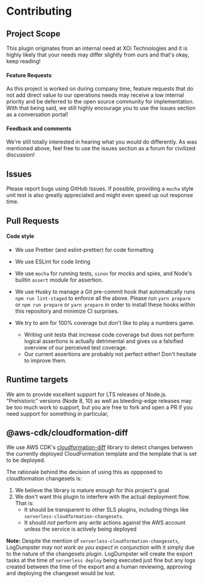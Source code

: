 # Contributing

## Project Scope

This plugin originates from an internal need at XOi Technologies and it is highly likely that your needs
may differ slightly from ours and that's okay, keep reading!

#### Feature Requests

As this project is worked on during company time, feature requests that do not add direct value to
our operations needs may receive a low internal priority and be deferred to the open source community for implementation.
With that being said, we still highly encourage you to use the issues section as a conversation portal!

#### Feedback and comments

We're still totally interested in hearing what you would do differently. As was mentioned above, feel
free to use the issues section as a forum for civilized discussion!

## Issues

Please report bugs using GitHub Issues. If possible, providing a `mocha` style unit
test is also greatly appreciated and might even speed up out response time.

## Pull Requests

#### Code style

- We use Prettier (and eslint-prettier) for code formatting
- We use ESLint for code linting
- We use `mocha` for running tests, `sinon` for mocks and spies, and Node's builtin `assert` module for assertion.
- We use Husky to manage a Git pre-commit hook that automatically runs `npm run lint-staged` to enforce all the above.
  Please run `yarn prepare` or `npm run prepare` or `yarn prepare` in order to install these hooks
  within this repository and minimize CI surprises.

- We try to aim for 100% coverage but don't like to play a numbers game.
  - Writing unit tests that increase code coverage but does not perform logical assertions is actually
    detrimental and gives us a falsified overview of our perceived test coverage.
  - Our current assertions are probably not perfect either! Don't hesitate to improve them.

## Runtime targets

We aim to provide excellent support for LTS releases of Node.js.
"Prehistoric" versions (Node 8, 10) as well as bleeding-edge releases may be too much work to support,
but you are free to fork and open a PR if you need support for something in particular,

## @aws-cdk/cloudformation-diff

We use AWS CDK's [cloudformation-diff](https://www.npmjs.com/package/@aws-cdk/cloudformation-diff) library
to detect changes between the currently deployed CloudFormation template and the template that is set to be
deployed.

The rationale behind the decision of using this as oppposed to cloudformation changesets is:

1. We believe the library is mature enough for this project's goal
2. We don't want this plugin to interfere with the actual deployment flow. That is:
   - It should be transparent to other SLS plugins, including things like `serverless-cloudformation-changesets`.
   - It should _not_ perform any _write_ actions against the AWS account unless the service is actively being deployed

**Note:** Despite the mention of `serverless-cloudformation-changesets`,
LogDumpster _may not work as you expect_ in conjunction with it simply due to the nature of the changesets plugin. LogDumpster
will create the export tasks at the time of `serverless deploy` being executed just fine but any logs created
between the time of the export and a human reviewing, approving and deploying the changeset would be lost.
